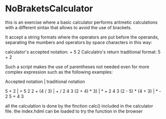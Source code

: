# NoBraketsCalculator
this is an exercise where a basic calculator performs aritmetic calculations with a different sintax that allows to avoid the use of brackets.

It accept a string formats where the operators are put before the operands, separating the mumbers and operators by space characters in this way: 

calculator's accepted notation: + 5 2
Calculatro's return traditional format: 5 + 2

Such a script makes the use of parentheses not needed even for more complex expression such as the following examples:

Accepted notation | traditional notation

5 + 2             |  + 5 2
2 + (4 / 3)       |  + / 2 4 3
(2 + 4) * 3)      |  * + 2 4 3
(2 - 5) * (4 + 3) |  * - 2 5 + 4 3

all the calculation is done by the finction calc() included in the calculator file.
the index.hdml can be loaded to try the function in the browser
